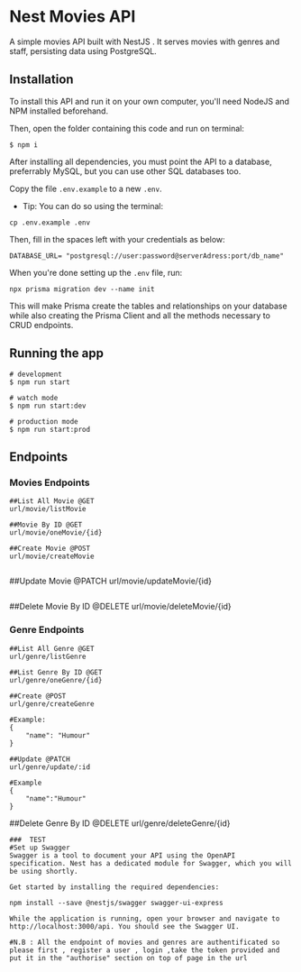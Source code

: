 
# Nest Movies API

A simple movies API built with NestJS . It serves movies with genres and staff, persisting data using PostgreSQL.


## Installation
To install this API and run it on your own computer, you'll need NodeJS and NPM installed beforehand.

Then, open the folder containing this code and run on terminal:

```
$ npm i
```

After installing all dependencies, you must point the API to a database, preferrably MySQL, but you can use other SQL databases too.

Copy the file `.env.example` to a new `.env`.
- Tip: You can do so using the terminal: 
```
cp .env.example .env
```

Then, fill in the spaces left with your credentials as below:

```
DATABASE_URL= "postgresql://user:password@serverAdress:port/db_name"
```



When you're done setting up the `.env` file, run: 

```
npx prisma migration dev --name init
```

This will make Prisma create the tables and relationships on your database while also creating the Prisma Client and all the methods necessary to CRUD endpoints.

## Running the app

```
# development
$ npm run start

# watch mode
$ npm run start:dev

# production mode
$ npm run start:prod
```

## Endpoints

### Movies Endpoints

```
##List All Movie @GET
url/movie/listMovie

##Movie By ID @GET
url/movie/oneMovie/{id}
```
```
##Create Movie @POST
url/movie/createMovie


```
##Update Movie @PATCH
url/movie/updateMovie/{id}




```
```
##Delete Movie By ID @DELETE
url/movie/deleteMovie/{id}


### Genre Endpoints

```
##List All Genre @GET
url/genre/listGenre

##List Genre By ID @GET
url/genre/oneGenre/{id}
```

```
##Create @POST
url/genre/createGenre

#Example:
{
	"name": "Humour"
}
```

```
##Update @PATCH
url/genre/update/:id

#Example
{
	"name":"Humour" 
}
```

##Delete Genre By ID @DELETE
url/genre/deleteGenre/{id}

```
###  TEST
#Set up Swagger
Swagger is a tool to document your API using the OpenAPI specification. Nest has a dedicated module for Swagger, which you will be using shortly.

Get started by installing the required dependencies:

npm install --save @nestjs/swagger swagger-ui-express

While the application is running, open your browser and navigate to http://localhost:3000/api. You should see the Swagger UI.

#N.B : All the endpoint of movies and genres are authentificated so please first , register a user , login ,take the token provided and put it in the "authorise" section on top of page in the url
